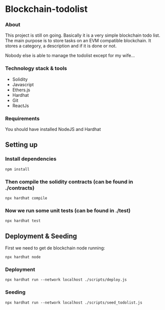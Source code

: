 # Blockchain-todolist

### About

This project is still on going. Basically it is a very simple
blockchain todo list. The main purpose is to store tasks on an EVM compatible 
blockchain. It stores a category, a description and if it is done or not.

Nobody else is able to manage the todolist except for my wife...

### Technology stack & tools

- Solidity
- Javascript
- Ethers.js
- Hardhat
- Git
- ReactJs

### Requirements

You should have installed NodeJS and Hardhat

## Setting up

### Install dependencies
`npm install`

### Then compile the solidity contracts (can be found in ./contracts)

`npx hardhat compile`

### Now we run some unit tests (can be found in ./test)
`npx hardhat test`

## Deployment & Seeding

First we need to get de blockchain node running:

`npx hardhat node`

### Deployment

`npx hardhat run --network localhost ./scripts/deploy.js`

### Seeding

`npx hardhat run --network localhost ./scripts/seed_todolist.js`

